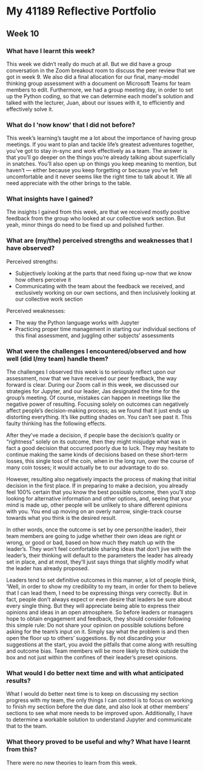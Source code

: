 # My 41189 Reflective Portfolio
## Week 10
### What have I learnt this week?
This week we didn’t really do much at all. But we did have a group conversation in the Zoom breakout room to discuss the peer review that we got in week 9. We also did a final allocation for our final, many-model thinking group assessment with a document on Microsoft Teams for team members to edit. Furthermore, we had a group meeting day, in order to set up the Python coding, so that we can determine each model's solution and talked with the lecturer, Juan, about our issues with it, to efficiently and effectively solve it.

### What do I 'now know' that I did not before?
This week’s learning’s taught me a lot about the importance of having group meetings. If you want to plan and tackle life’s greatest adventures together, you’ve got to stay in-sync and work effectively as a team. The answer is that you’ll go deeper on the things you’re already talking about superficially in snatches. You’ll also open up on things you keep meaning to mention, but haven’t — either because you keep forgetting or because you’ve felt uncomfortable and it never seems like the right time to talk about it. We all need appreciate with the other brings to the table. 

### What insights have I gained?
The insights I gained from this week, are that we received mostly positive feedback from the group who looked at our collective work section. But yeah, minor things do need to be fixed up and polished further. 

### What are (my/the) perceived strengths and weaknesses that I have observed?
Perceived strengths:
-	Subjectively looking at the parts that need fixing up-now that we know how others perceive it
-	Communicating with the team about the feedback we received, and exclusively working on our own sections, and then inclusively looking at our collective work section

Perceived weaknesses:
-	The way the Python language works with Jupyter
-	Practicing proper time management in starting our individual sections of this final assessment, and juggling other subjects’ assessments

### What were the challenges I encountered/observed and how well (did I/my team) handle them?
The challenges I observed this week is to seriously reflect upon our assessment, now that we have received our peer feedback, the way forward is clear. During our Zoom call in this week, we discussed our strategies for Jupyter, and our leader, Jas designated the time for the group’s meeting. Of course, mistakes can happen in meetings like the negative power of resulting. Focusing solely on outcomes can negatively affect people’s decision-making process; as we found that it just ends up distorting everything. It’s like putting shades on. You can’t see past it. This faulty thinking has the following effects.

After they’ve made a decision, if people base the decision’s quality or “rightness” solely on its outcome, then they might misjudge what was in fact a good decision that occurred poorly due to luck. They may hesitate to continue making the same kinds of decisions based on these short-term losses, this single toss of the coin, when in the long run, over the course of many coin tosses; it would actually be to our advantage to do so. 

However, resulting also negatively impacts the process of making that initial decision in the first place. If in preparing to make a decision, you already feel 100% certain that you know the best possible outcome, then you’ll stop looking for alternative information and other options, and, seeing that your mind is made up, other people will be unlikely to share different opinions with you. You end up moving on an overly narrow, single-track course towards what you think is the desired result.

In other words, once the outcome is set by one person(the leader), their team members are going to judge whether their own ideas are right or wrong, or good or bad, based on how much they match up with the leader’s. They won’t feel comfortable sharing ideas that don’t jive with the leader’s, their thinking will default to the parameters the leader has already set in place, and at most, they’ll just says things that slightly modify what the leader has already proposed.

Leaders tend to set definitive outcomes in this manner, a lot of people think, ‘Well, in order to show my credibility to my team, in order for them to believe that I can lead them, I need to be expressing things very correctly. But in fact, people don’t always expect or even desire that leaders be sure about every single thing. But they will appreciate being able to express their opinions and ideas in an open atmosphere. So before leaders or managers hope to obtain engagement and feedback, they should consider following this simple rule: Do not share your opinion on possible solutions before asking for the team’s input on it. Simply say what the problem is and then open the floor up to others’ suggestions. By not discarding your suggestions at the start, you avoid the pitfalls that come along with resulting and outcome bias. Team members will be more likely to think outside the box and not just within the confines of their leader’s preset opinions.

### What would I do better next time and with what anticipated results?
What I would do better next time is to keep on discussing my section progress with my team, the only things I can control is to focus on working to finish my section before the due date, and also look at other members’ sections to see what more needs to be improved upon. Additionally, I have to determine a workable solution to understand Jupyter and communicate that to the team. 

### What theory proved to be useful and why? What have I learnt from this?
There were no new theories to learn from this week. 
